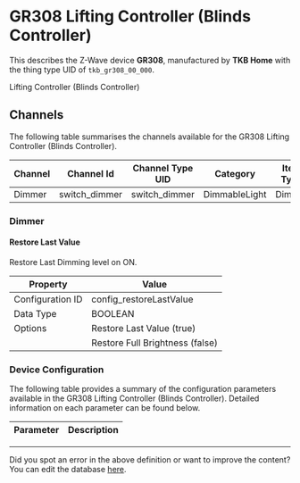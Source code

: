 
# GR308 Lifting Controller (Blinds Controller)

This describes the Z-Wave device **GR308**, manufactured by **TKB Home** with the thing type UID of ```tkb_gr308_00_000```. 

Lifting Controller (Blinds Controller)

## Channels
The following table summarises the channels available for the GR308 Lifting Controller (Blinds Controller).

| Channel | Channel Id | Channel Type UID | Category | Item Type |
|---------|------------|------------------|----------|-----------|
| Dimmer | switch_dimmer | switch_dimmer | DimmableLight | Dimmer |



### Dimmer

#### Restore Last Value

Restore Last Dimming level on ON.


| Property         | Value    |
|------------------|----------|
| Configuration ID | config_restoreLastValue |
| Data Type        | BOOLEAN || Default Value | true |
| Options | Restore Last Value (true) |
|  | Restore Full Brightness (false) |






### Device Configuration
The following table provides a summary of the configuration parameters available in the GR308 Lifting Controller (Blinds Controller).
Detailed information on each parameter can be found below.

| Parameter   | Description |
|-------------|-------------|




---

Did you spot an error in the above definition or want to improve the content?
You can edit the database [here](http://www.cd-jackson.com/index.php/zwave/zwave-device-database/zwave-device-list/devicesummary/712).

